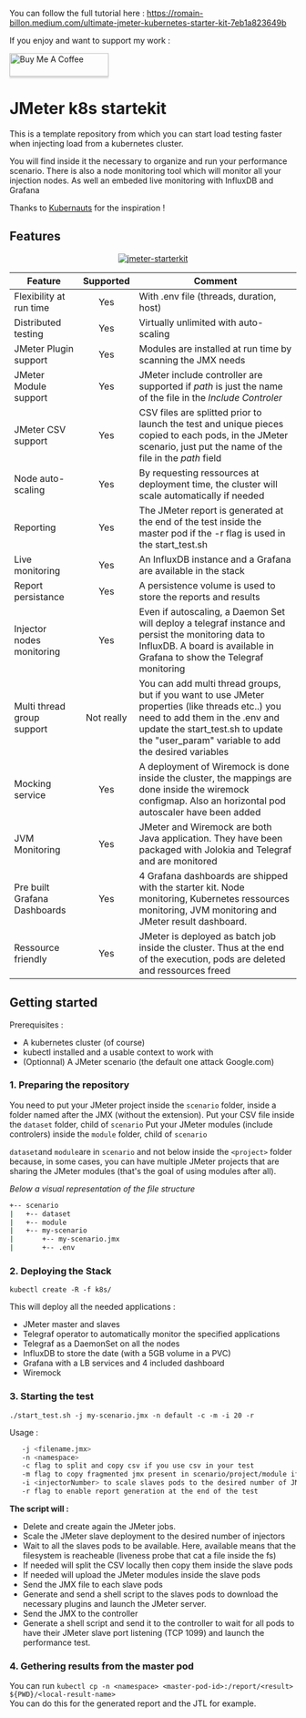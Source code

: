 
You can follow the full tutorial here : https://romain-billon.medium.com/ultimate-jmeter-kubernetes-starter-kit-7eb1a823649b

If you enjoy and want to support my work :

<a href="https://www.buymeacoffee.com/rbill" target="_blank"><img src="https://www.buymeacoffee.com/assets/img/custom_images/orange_img.png" alt="Buy Me A Coffee" style="height: 41px !important;width: 174px !important;box-shadow: 0px 3px 2px 0px rgba(190, 190, 190, 0.5) !important;-webkit-box-shadow: 0px 3px 2px 0px rgba(190, 190, 190, 0.5) !important;" ></a>

# JMeter k8s startekit

This is a template repository from which you can start load testing faster when injecting load from a kubernetes cluster.

You will find inside it the necessary to organize and run your performance scenario. There is also a node monitoring tool which will monitor all your injection nodes. As well an embeded live monitoring with InfluxDB and Grafana

Thanks to [Kubernauts](https://github.com/kubernauts/jmeter-kubernetes) for the inspiration !



## Features

<p align="center"><a href="https://ibb.co/ccM9RJp"><img src="https://i.ibb.co/0j8L1qW/jmeter-starterkit.jpg" alt="jmeter-starterkit" border="0" /></a></p>

| Feature     | Supported    | Comment    |
|-------------|:------------:|-------------
| Flexibility at run time      | Yes | With .env file (threads, duration, host) |
| Distributed testing      | Yes | Virtually unlimited with auto-scaling     |
| JMeter Plugin support | Yes | Modules are installed at run time by scanning the JMX needs      |
| JMeter Module support | Yes | JMeter include controller are supported if *path* is just the name of the file in the *Include Controler*
| JMeter CSV support | Yes | CSV files are splitted prior to launch the test and unique pieces copied to each pods, in the JMeter scenario, just put the name of the file in the *path* field |
| Node auto-scaling | Yes | By requesting ressources at deployment time, the cluster will scale automatically if needed |
| Reporting | Yes | The JMeter report is generated at the end of the test inside the master pod if the -r flag is used in the start_test.sh|
| Live monitoring | Yes | An InfluxDB instance and a Grafana are available in the stack |
| Report persistance | Yes | A persistence volume is used to store the reports and results |
| Injector nodes monitoring | Yes | Even if autoscaling, a Daemon Set will deploy a telegraf instance and persist the monitoring data to InfluxDB. A board is available in Grafana to show the Telegraf monitoring
| Multi thread group support | Not really | You can add multi thread groups, but if you want to use JMeter properties (like threads etc..) you need to add them in the .env and update the start_test.sh to update the "user_param" variable to add the desired variables |
| Mocking service | Yes | A deployment of Wiremock is done inside the cluster, the mappings are done inside the wiremock configmap. Also an horizontal pod autoscaler have been added
| JVM Monitoring | Yes | JMeter and Wiremock are both Java application. They have been packaged with Jolokia and Telegraf and are monitored
| Pre built Grafana Dashboards | Yes | 4 Grafana dashboards are shipped with the starter kit. Node monitoring, Kubernetes ressources monitoring, JVM monitoring and JMeter result dashboard.
| Ressource friendly | Yes | JMeter is deployed as batch job inside the cluster. Thus at the end  of the execution, pods are deleted and ressources freed



## Getting started

Prerequisites : 
- A kubernetes cluster (of course)
- kubectl installed and a usable context to work with
- (Optionnal) A JMeter scenario (the default one attack Google.com)

### 1. Preparing the repository

You need to put your JMeter project inside the `scenario` folder, inside a folder named after the JMX (without the extension).
Put your CSV file inside the `dataset` folder, child of `scenario`
Put your JMeter modules (include controlers) inside the `module` folder, child of `scenario`

`dataset`and `module`are in `scenario` and not below inside the `<project>` folder because, in some cases, you can have multiple JMeter projects that are sharing the JMeter modules (that's the goal of using modules after all).


*Below a visual representation of the file structure*

```bash
+-- scenario
|   +-- dataset
|   +-- module
|   +-- my-scenario
|       +-- my-scenario.jmx
|       +-- .env
```

### 2. Deploying the Stack

`kubectl create -R -f k8s/`

This will deploy all the needed applications :

- JMeter master and slaves
- Telegraf operator to automatically monitor the specified applications
- Telegraf as a DaemonSet on all the nodes
- InfluxDB to store the date (with a 5GB volume in a PVC)
- Grafana with a LB services and 4 included dashboard
- Wiremock

### 3. Starting the test

`./start_test.sh -j my-scenario.jmx -n default -c -m -i 20 -r`

Usage :
```sh
   -j <filename.jmx>
   -n <namespace>
   -c flag to split and copy csv if you use csv in your test
   -m flag to copy fragmented jmx present in scenario/project/module if you use include controller and external test fragment
   -i <injectorNumber> to scale slaves pods to the desired number of JMeter injectors
   -r flag to enable report generation at the end of the test
```


**The script will :**

- Delete and create again the JMeter jobs.
- Scale the JMeter slave deployment to the desired number of injectors
- Wait to all the slaves pods to be available. Here, available means that the filesystem is reacheable (liveness probe that cat a file inside the fs)
- If needed will split the CSV locally then copy them inside the slave pods
- If needed will upload the JMeter modules inside the slave pods
- Send the JMX file to each slave pods
- Generate and send a shell script to the slaves pods to download the necessary plugins and launch the JMeter server.
- Send the JMX to the controller 
- Generate a shell script and send it to the controller to wait for all pods to have their JMeter slave port listening (TCP 1099) and launch the performance test.



### 4. Gethering results from the master pod

You can run `kubectl cp -n <namespace> <master-pod-id>:/report/<result> ${PWD}/<local-result-name>`  
You can do this for the generated report and the JTL for example.  
